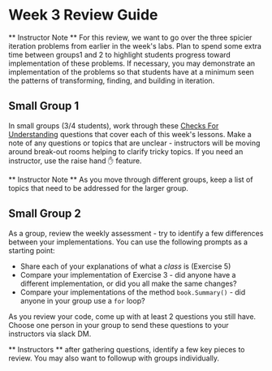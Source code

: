 # Week 3 Review Guide

** Instructor Note **  For this review, we want to go over the three spicier iteration problems from earlier in the week's labs.  Plan to spend some extra time between groups1 and 2 to highlight students progress toward implementation of these problems.  If necessary, you may demonstrate an implementation of the problems so that students have at a minimum seen the patterns of transforming, finding, and building in iteration.

## Small Group 1
In small groups (3/4 students), work through these [Checks For Understanding](/Mod1/Lessons/Week3/CFUReview.md) questions that cover each of this week's lessons.  Make a note of any questions or topics that are unclear - instructors will be moving around break-out rooms helping to clarify tricky topics.  If you need an instructor, use the raise hand ✋ feature.

** Instructor Note **
As you move through different groups, keep a list of topics that need to be addressed for the larger group.

## Small Group 2
As a group, review the weekly assessment - try to identify a few differences between your implementations.  You can use the following prompts as a starting point:

* Share each of your explanations of what a *class* is (Exercise 5)
* Compare your implementation of Exercise 3 - did anyone have a different implementation, or did you all make the same changes?
* Compare your implementations of the method `book.Summary()` - did anyone in your group use a `for` loop?

As you review your code, come up with at least 2 questions you still have.  Choose one person in your group to send these questions to your instructors via slack DM.

** Instructors ** after gathering questions, identify a few key pieces to review.  You may also want to followup with groups individually.

<!-- I like how we are using the CFUs in conjunction with the review time - excited to see how they work together in reality! Do you have a sense of how much time will be dedicated to group work vs. whole group review? -->
